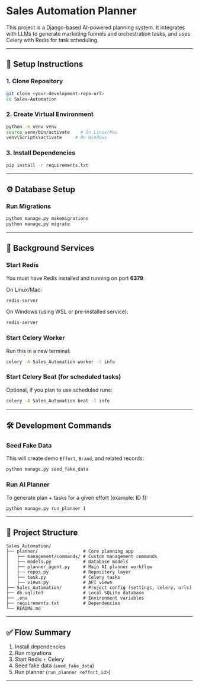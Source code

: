 # Sales Automation Planner

This project is a Django-based AI-powered planning system. It integrates with LLMs to generate marketing funnels and orchestration tasks, and uses Celery with Redis for task scheduling.

---

## 🚀 Setup Instructions

### 1. Clone Repository
```bash
git clone <your-development-repo-url>
cd Sales-Automation
```

### 2. Create Virtual Environment
```bash
python -m venv venv
source venv/bin/activate    # On Linux/Mac
venv\Scripts\activate     # On Windows
```

### 3. Install Dependencies
```bash
pip install -r requirements.txt
```

---

## ⚙️ Database Setup

### Run Migrations
```bash
python manage.py makemigrations
python manage.py migrate
```

---

## 📡 Background Services

### Start Redis
You must have Redis installed and running on port **6379**.

On Linux/Mac:
```bash
redis-server
```

On Windows (using WSL or pre-installed service):
```bash
redis-server
```

### Start Celery Worker
Run this in a new terminal:
```bash
celery -A Sales_Automation worker -l info
```

### Start Celery Beat (for scheduled tasks)
Optional, if you plan to use scheduled runs:
```bash
celery -A Sales_Automation beat -l info
```

---

## 🛠 Development Commands

### Seed Fake Data
This will create demo `Effort`, `Brand`, and related records:
```bash
python manage.py seed_fake_data
```

### Run AI Planner
To generate plan + tasks for a given effort (example: ID 1):
```bash
python manage.py run_planner 1
```

---

## 📂 Project Structure
```
Sales_Automation/
├── planner/                 # Core planning app
│   ├── management/commands/ # Custom management commands
│   ├── models.py            # Database models
│   ├── planner_agent.py     # Main AI planner workflow
│   ├── repos.py             # Repository layer
│   ├── task.py              # Celery tasks
│   ├── views.py             # API views
├── Sales_Automation/        # Project config (settings, celery, urls)
├── db.sqlite3               # Local SQLite database
├── .env                     # Environment variables
├── requirements.txt         # Dependencies
└── README.md
```

---

## ✅ Flow Summary
1. Install dependencies  
2. Run migrations  
3. Start Redis + Celery  
4. Seed fake data (`seed_fake_data`)  
5. Run planner (`run_planner <effort_id>`)

---
